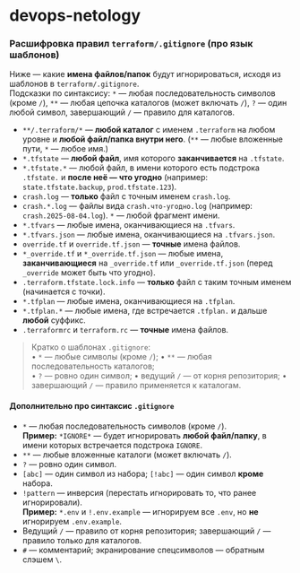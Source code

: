 # devops-netology
### Расшифровка правил `terraform/.gitignore` (про язык шаблонов)
Ниже — какие **имена файлов/папок** будут игнорироваться, исходя из шаблонов в `terraform/.gitignore`.  
Подсказки по синтаксису: `*` — любая последовательность символов (кроме `/`), `**` — любая цепочка каталогов (может включать `/`), `?` — один любой символ, завершающий `/` — правило для каталогов.

- `**/.terraform/*` — **любой каталог** с именем `.terraform` на любом уровне и **любой файл/папка внутри него**. (`**` — любые вложенные пути, `*` — любое имя.)
- `*.tfstate` — **любой файл**, имя которого **заканчивается** на `.tfstate`.
- `*.tfstate.*` — любой файл, в имени которого есть подстрока `.tfstate.` и **после неё — что угодно** (например: `state.tfstate.backup`, `prod.tfstate.123`).
- `crash.log` — **только** файл с точным именем `crash.log`.
- `crash.*.log` — файлы вида `crash.что-угодно.log` (например: `crash.2025-08-04.log`). `*` — любой фрагмент имени.
- `*.tfvars` — любые имена, оканчивающиеся на `.tfvars`.
- `*.tfvars.json` — любые имена, оканчивающиеся на `.tfvars.json`.
- `override.tf` и `override.tf.json` — **точные** имена файлов.
- `*_override.tf` и `*_override.tf.json` — любые имена, **заканчивающиеся** на `_override.tf` или `_override.tf.json` (перед `_override` может быть что угодно).
- `.terraform.tfstate.lock.info` — **только** файл с таким точным именем (начинается с точки).
- `*.tfplan` — любые имена, оканчивающиеся на `.tfplan`.
- `*.tfplan.*` — любые имена, где встречается `.tfplan.` и дальше **любой** суффикс.
- `.terraformrc` и `terraform.rc` — **точные** имена файлов.

> Кратко о шаблонах `.gitignore`:  
> • `*` — любые символы (кроме `/`); • `**` — любая последовательность каталогов;  
> • `?` — ровно один символ; • ведущий `/` — от корня репозитория; • завершающий `/` — правило применяется к каталогам.
#### Дополнительно про синтаксис `.gitignore`
- `*` — любая последовательность символов (кроме `/`).  
  **Пример:** `*IGNORE*` — будет игнорировать **любой файл/папку**, в имени которых встречается подстрока `IGNORE`.
- `**` — любые вложенные каталоги (может включать `/`).
- `?` — ровно один символ.
- `[abc]` — один символ из набора; `[!abc]` — один символ **кроме** набора.
- `!pattern` — инверсия (перестать игнорировать то, что ранее игнорировали).  
  **Пример:** `*.env` и `!.env.example` — игнорируем все `.env`, но **не** игнорируем `.env.example`.
- Ведущий `/` — правило от корня репозитория; завершающий `/` — правило только для каталогов.
- `#` — комментарий; экранирование спецсимволов — обратным слэшем `\`.
